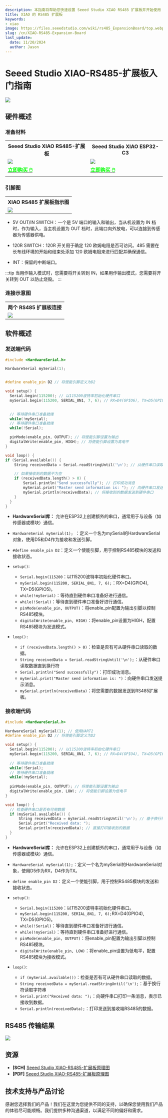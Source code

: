 ```yaml
---
description: 本指南将帮助您快速设置 Seeed Studio XIAO RS485 扩展板并开始使用 RS485 通信。
title: XIAO 的 RS485 扩展板
keywords:
- xiao
image: https://files.seeedstudio.com/wiki/rs485_ExpansionBoard/top.webp
slug: /cn/XIAO-RS485-Expansion-Board
last_update:
  date: 11/20/2024
  author: Jason
---
```



# Seeed Studio XIAO-RS485-扩展板入门指南

<div style={{textAlign:'center'}}><img src="https://files.seeedstudio.com/wiki/rs485_ExpansionBoard/top.jpg" style={{width:600, height:'auto'}}/></div>


## 硬件概述

### 准备材料

<div class="table-center">
	<table align="center">
		<tr>
			<th>Seeed Studio XIAO RS485-扩展板</th>
			<th>Seeed Studio XIAO ESP32-C3</th>
		</tr>
		<tr>
			<td><div style={{textAlign:'center'}}><img src="https://files.seeedstudio.com/wiki/rs485_ExpansionBoard/hadware.jpg" style={{width:250, height:'auto'}}/></div></td>
			<td><div style={{textAlign:'center'}}><img src="https://files.seeedstudio.com/wiki/rs485_ExpansionBoard/esp32.jpg" style={{width:250, height:'auto'}}/></div></td>
		</tr>
		<tr>
			<td><div class="get_one_now_container" style={{textAlign: 'center'}}>
				<a class="get_one_now_item" href="https://www.seeedstudio.com/RS485-Breakout-Board-for-XIAO-p-6306.html" target="_blank">
				<strong><span><font color={'FFFFFF'} size={"4"}> 立即购买 🖱️</font></span></strong>
				</a>
			</div></td>
			<td><div class="get_one_now_container" style={{textAlign: 'center'}}>
				<a class="get_one_now_item" href="https://www.seeedstudio.com/seeed-xiao-esp32c3-p-5431.html" target="_blank">
				<strong><span><font color={'FFFFFF'} size={"4"}> 立即购买 🖱️</font></span></strong>
				</a>
			</div></td>
		</tr>
	</table>
</div>


### 引脚图

<div class="table-center">
  <table align="center">
    <tr>
        <th>XIAO RS485 扩展板指示图</th>
    </tr>
    <tr>
        <td><div style={{textAlign:'center'}}><img src="https://files.seeedstudio.com/wiki/rs485_ExpansionBoard/pinlist.png" style={{width:700, height:'auto'}}/></div></td>
    </tr>
  </table>
</div>

- 5V OUT/IN SWITCH：一个是 5V 端口的输入和输出，当从机设置为 IN 档时，作为输入，当主机设置为 OUT 档时，此端口向外放电，可以连接到传感器为传感器供电。

- 120R SWITCH：120R 开关用于确定 120 欧姆电阻是否可访问。485 需要在长布线环境的开始和结束处添加 120 欧姆电阻来进行匹配并确保通信。

- INT：保留的中断端口。

:::tip
当用作输入模式时，您需要将开关转到 IN，如果用作输出模式，您需要将开关转到 OUT 以防止烧毁。
:::

### 连接示意图
<div class="table-center">
  <table align="center">
    <tr>
        <th>两个 RS485 扩展板连接</th>
    </tr>
    <tr>
        <td><div style={{textAlign:'center'}}><img src="https://files.seeedstudio.com/wiki/rs485_ExpansionBoard/connect1.png" style={{width:700, height:'auto'}}/></div></td>
    </tr>
  </table>
</div>

## 软件概述

### 发送端代码

```cpp
#include <HardwareSerial.h>

HardwareSerial mySerial(1); 


#define enable_pin D2 // 将使能引脚定义为D2

void setup() {
  Serial.begin(115200); // 以115200波特率初始化硬件串口
  mySerial.begin(115200, SERIAL_8N1, 7, 6); // RX=D4(GPIO6), TX=D5(GPIO7)

  
  // 等待硬件串口准备就绪
  while(!mySerial);
  // 等待硬件串口准备就绪
  while(!Serial);

  pinMode(enable_pin, OUTPUT); // 将使能引脚设置为输出
  digitalWrite(enable_pin, HIGH); // 将使能引脚设置为高电平
}

void loop() {
if (Serial.available()) {
    String receivedData = Serial.readStringUntil('\n'); // 从硬件串口读取数据直到换行符

    // 如果接收到的数据不为空
    if (receivedData.length() > 0) {
        Serial.println("Send successfully"); // 打印成功消息
        mySerial.print("Master send information is: "); // 向硬件串口发送提示消息
        mySerial.println(receivedData); // 将接收到的数据发送到硬件串口
    }
  }
}

```
- **HardwareSerial库：** 允许在ESP32上创建额外的串口，通常用于与设备（如传感器或模块）通信。
- `HardwareSerial mySerial(1); `：定义一个名为mySerial的HardwareSerial对象，使用D5和D4作为接收和发送引脚。
- `#define enable_pin D2`：定义一个使能引脚，用于控制RS485模块的发送和接收状态。

- `setup()`:
  - `Serial.begin(115200`：以115200波特率初始化硬件串口。
  - `mySerial.begin(115200, SERIAL_8N1, 7, 6);`：RX=D4(GPIO4), TX=D5(GPIO5)。
  - `while(!mySerial)`：等待直到硬件串口准备好进行通信。
  - `while(!Serial)`：等待直到硬件串口准备好进行通信。
  - `pinMode(enable_pin, OUTPUT)`：将enable_pin配置为输出引脚以控制RS485模块。
  - `digitalWrite(enable_pin, HIGH)`：将enable_pin设置为HIGH，配置RS485模块为发送模式。

- `loop():`
  - `if (receivedData.length() > 0)`：检查是否有可从硬件串口读取的数据。
  -  `String receivedData = Serial.readStringUntil('\n');`：从硬件串口读取数据直到换行符
  - `Serial.println("Send successfully")`：打印成功消息。
  - `mySerial.print("Master send information is: ")`：向硬件串口发送提示消息。
  - `mySerial.println(receivedData)`：将您需要的数据发送到RS485扩展板。


### 接收端代码

```cpp
#include <HardwareSerial.h>

HardwareSerial mySerial(1); // 使用UART2
#define enable_pin D2 // 将使能引脚定义为D2

void setup() {
  Serial.begin(115200); // 以115200波特率初始化硬件串口
  mySerial.begin(115200, SERIAL_8N1, 7, 6); // RX=D4(GPIO4), TX=D5(GPIO5)
  
  // 等待硬件串口准备就绪
  while(!Serial);
  // 等待硬件串口准备就绪
  while(!mySerial);
  
  pinMode(enable_pin, OUTPUT); // 将使能引脚设置为输出
  digitalWrite(enable_pin, LOW); // 将使能引脚设置为低电平
}

void loop() {
  // 检查硬件串口是否有可用数据
  if (mySerial.available()) {
      String receivedData = mySerial.readStringUntil('\n'); // 基于换行符读取字符串
      Serial.print("Received data: ");
      Serial.println(receivedData); // 直接打印接收到的数据
  }
}

```

- **HardwareSerial库：** 允许在ESP32上创建额外的串口，通常用于与设备（如传感器或模块）通信。
- `HardwareSerial mySerial(1);`：定义一个名为mySerial的HardwareSerial对象，使用D5作为RX，D4作为TX。
- `define enable_pin D2`：定义一个使能引脚，用于控制RS485模块的发送和接收状态。

- `setup()`:
  - `Serial.begin(115200`：以115200波特率初始化硬件串口。
  - `mySerial.begin(115200, SERIAL_8N1, 7, 6);`RX=D4(GPIO4), TX=D5(GPIO5)。
  - `while(!Serial)`：等待直到硬件串口准备好进行通信。
  - `while(!mySerial)`：等待直到硬件串口准备好进行通信。
  - `pinMode(enable_pin, OUTPUT)`：将enable_pin配置为输出引脚以控制RS485模块。
  - `digitalWrite(enable_pin, LOW)`：将enable_pin设置为低电平，配置RS485模块为接收模式。

- `loop()`:
  - `if (mySerial.available())`：检查是否有可从硬件串口读取的数据。
  - `String receivedData = mySerial.readStringUntil('\n');`：基于换行符读取字符串
  - `Serial.print("Received data: ");`：向硬件串口打印一条消息，表示已接收到数据。
  - `Serial.println(receivedData);`：打印发送到接收端RS485的数据。

## RS485 传输结果


<div style={{textAlign:'center'}}><img src="https://files.seeedstudio.com/wiki/RS485_V2AI/photo/rs485_result.png" style={{width:1000, height:'auto'}}/></div>


## 资源

- **[SCH]** [Seeed Studio XIAO-RS485-扩展板原理图](https://files.seeedstudio.com/wiki/rs485_ExpansionBoard/Seeed_Studio_XIAO_RS485_Expansion_Board.kicad_sch)
- **[PDF]** [Seeed Studio XIAO-RS485-扩展板原理图](https://files.seeedstudio.com/wiki/rs485_ExpansionBoard/Seeed_Studio_XIAO_RS485_Expansion_Board.pdf)

## 技术支持与产品讨论

感谢您选择我们的产品！我们在这里为您提供不同的支持，以确保您使用我们产品的体验尽可能顺畅。我们提供多种沟通渠道，以满足不同的偏好和需求。

<div class="button_tech_support_container">
<a href="https://forum.seeedstudio.com/" class="button_forum"></a>
<a href="https://www.seeedstudio.com/contacts" class="button_email"></a>
</div>

<div class="button_tech_support_container">
<a href="https://discord.gg/eWkprNDMU7" class="button_discord"></a>
<a href="https://github.com/Seeed-Studio/wiki-documents/discussions/69" class="button_discussion"></a>
</div>